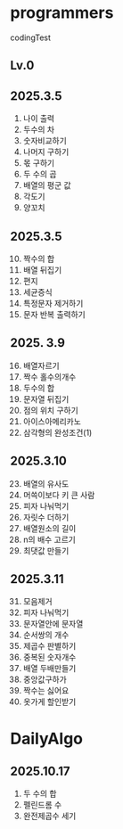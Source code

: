 # programmers
codingTest

## Lv.0
## 2025.3.5
 1. 나이 출력
2. 두수의 차
3. 숫자비교하기
4. 나머지 구하기
5. 몫 구하기
6. 두 수의 곱
7. 배열의 평군 값
8. 각도기
9. 양꼬치
## 2025.3.5
10. 짝수의 합
11. 배열 뒤집기
12. 편지
13. 세균증식
14. 특정문자 제거하기
15. 문자 반복 출력하기
## 2025. 3.9
16. 배열자르기
17. 짝수 홀수의개수
18. 두수의 합
19. 문자열 뒤집기
20. 점의 위치 구하기
21. 아이스아메리카노
22. 삼각형의 완성조건(1)

## 2025.3.10

23. 배열의 유사도
24. 머쓱이보다 키 큰 사람
25. 피자 나눠먹기
26. 자릿수 더하기
27. 배열원소의 길이
28. n의 배수 고르기
29. 최댓값 만들기

## 2025.3.11
31. 모음제거
32. 피자 나눠먹기
33. 문자열안에 문자열
34. 순서쌍의 개수
35. 제곱수 판별하기
36. 중복된 숫자개수
37. 배열 두배만들기
38. 중앙값구하가
39. 짝수는 싫어요
40. 옷가게 할인받기

# DailyAlgo

## 2025.10.17
1. 두 수의 합
2. 펠린드롬 수 
3. 완전제곱수 세기